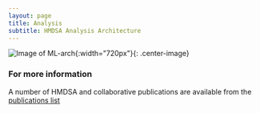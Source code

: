 ```yaml
---
layout: page
title: Analysis
subtitle: HMDSA Analysis Architecture
---
```


![Image of ML-arch](resources/figs/ml.jpg){:width="720px"}{: .center-image}

### For more information ###
A number of HMDSA and collaborative publications are available from the [publications list](./docs.md)
